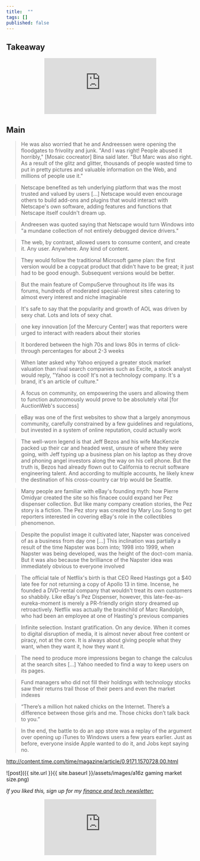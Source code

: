 ```yaml
---
title:  ""  
tags: []
published: false
---
```


## Takeaway

<style>
      .iframe-container {
        overflow: hidden;        
        padding-top: 50%; <!-- Calculated from the aspect ration of the content (in case of 16:9 it is 9/16= 0.5625) -->
        position: relative;
      }
      .iframe-container iframe { 
         border: 0;
         height: 100%; <!-- Finally, width and height are set to 100% so the iframe takes up 100% of the containers space. -->
         left: 0;
         position: absolute;
         top: 0;
         width: 100%;
         display: block;
         margin: 0 auto; <!-- center image -->
      }
      <!-- 4x3 Aspect Ratio -->
      .iframe-container-4x3 {
        padding-top: 75%;
      }
</style> 

<div class="iframe-container-4x3">
  <p align="center"><iframe src="https://avoidboringpeople.substack.com/embed" frameborder="0" scrolling="no"> </iframe></p>
</div>

## Main

> He was also worried that he and Andreessen were opening the floodgates to frivolity and junk. "And I was right! People abused it horribly," \[Mosaic cocreator\] Bina said later. "But Marc was also right. As a result of the glitz and glitter, thousands of people wasted time to put in pretty pictures and valuable information on the Web, and millions of people use it."

> Netscape benefited as teh underlying platform that was the most trusted and valued by users \[...\] Netscape would even encourage others to build add-ons and plugins that would interact with Netscape's own software, adding features and functions that Netscape itself couldn't dream up.
 
> Andreesen was quoted saying that Netscape would turn Windows into "a mundane collection of not entirely debugged device drivers."

> The web, by contrast, allowed users to consume content, and create it. Any user. Anywhere. Any kind of content. 
 
> They would follow the traditional Microsoft game plan: the first version would be a copycat product that didn't have to be great; it just had to be good enough. Subsequent versions would be better.

> But the main feature of CompuServe throughout its life was its forums, hundreds of moderated special-interest sites catering to almost every interest and niche imaginable

> It's safe to say that the popularity and growth of AOL was driven by sexy chat. Lots and lots of sexy chat. 

> one key innovation \[of the Mercury Center\] was that reporters were urged to interact with readers about their stories

> It bordered between the high 70s and lows 80s in terms of click-through percentages for about 2-3 weeks

> When later asked why Yahoo enjoyed a greater stock market valuation than rival search companies such as Excite, a stock analyst would reply, "Yahoo is cool! It's not a technology company. It's a brand, it's an article of culture."

> A focus on community, on empowering the users and allowing them to function autonomously would prove to be absolutely vital \[for AuctionWeb's success\]

> eBay was one of the first websites to show that a largely anonymous community, carefully constrained by a few guidelines and regulations, but invested in a system of online reputation, could actually work

> The well-worn legend is that Jeff Bezos and his wife MacKenzie packed up their car and headed west, unsure of where they were going, with Jeff typing up a business plan on his laptop as they drove and phoning angel investors along the way on his cell phone. But the truth is, Bezos had already flown out to California to recruit software engineering talent. And according to multiple accounts, he likely knew the destination of his cross-country car trip would be Seattle.

> Many people are familiar with eBay's founding myth: how Pierre Omidyar created the site so his finacee could expand her Pez dispenser collection. But like many company creation stories, the Pez story is a fiction. The Pez story was created by Mary Lou Song to get reporters interested in covering eBay's role in the collectibles phenomenon.

> Despite the populist image it cultivated later, Napster was conceived of as a business from day one \[...\] This inclination was partially a result of the time Napster was born into; 1998 into 1999, when Napster was being developed, was the height of the doct-com mania. But it was also because the brilliance of the Napster idea was immediately obvious to everyone involved

> The official tale of Netflix's birth is that CEO Reed Hastings got a $40 late fee for not returning a copy of Apollo 13 in time. Incense, he founded a DVD-rental company that wouldn't treat its own customers so shabbily. Like eBay's Pez Dispenser, however, this late-fee-as-eureka-moment is merely a PR-friendly origin story dreamed up retroactively. Netflix was actually the brainchild of Marc Randolph, who had been an employee at one of Hasting's previous companies

> Infinite selection. Instant gratification. On any device. When it comes to digital disruption of media, it is almost never about free content or piracy, not at the core. It is always about giving people what they want, when they want it, how they want it. 

> The need to produce more impressions began to change the calculus at the search sites \[...\] Yahoo needed to find a way to keep users on its pages.

> Fund managers who did not fill their holdings with technology stocks saw their returns trail those of their peers and even the market indexes 

> “There’s a million hot naked chicks on the Internet. There’s a difference between those girls and me. Those chicks don’t talk back to you.”

> In the end, the battle to do an app store was a replay of the argument over opening up iTunes to Windows users a few years earlier. Just as before, everyone inside Apple wanted to do it, and Jobs kept saying no. 

http://content.time.com/time/magazine/article/0,9171,1570728,00.html

![post]({{ site.url }}{{ site.baseurl }}/assets/images/a16z gaming market size.png)

*If you liked this, sign up for my [finance and tech newsletter:](https://avoidboringpeople.substack.com/ "ABP")*

<div class="iframe-container-4x3">
  <p align="center"><iframe src="https://avoidboringpeople.substack.com/embed" frameborder="0" scrolling="no"> </iframe></p>
</div>
